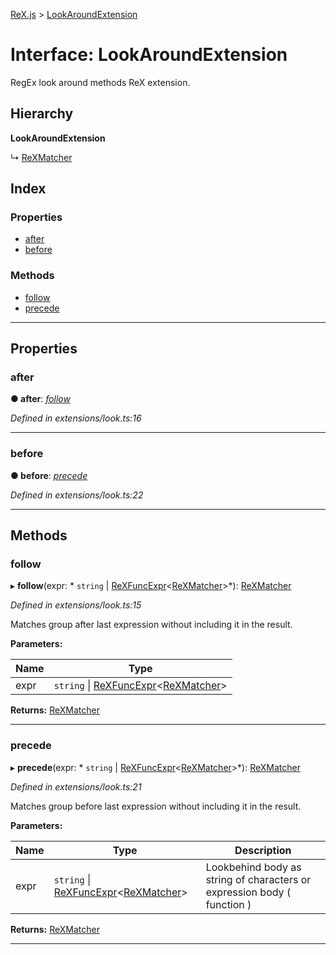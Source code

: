 [ReX.js](../README.md) > [LookAroundExtension](../interfaces/lookaroundextension.md)

# Interface: LookAroundExtension

RegEx look around methods ReX extension.

## Hierarchy

**LookAroundExtension**

↳  [ReXMatcher](../classes/rexmatcher.md)

## Index

### Properties

* [after](lookaroundextension.md#after)
* [before](lookaroundextension.md#before)

### Methods

* [follow](lookaroundextension.md#follow)
* [precede](lookaroundextension.md#precede)

---

## Properties

<a id="after"></a>

###  after

**● after**: *[follow](lookaroundextension.md#follow)*

*Defined in extensions/look.ts:16*

___
<a id="before"></a>

###  before

**● before**: *[precede](lookaroundextension.md#precede)*

*Defined in extensions/look.ts:22*

___

## Methods

<a id="follow"></a>

###  follow

▸ **follow**(expr: * `string` &#124; [ReXFuncExpr](rexfuncexpr.md)<[ReXMatcher](../classes/rexmatcher.md)>*): [ReXMatcher](../classes/rexmatcher.md)

*Defined in extensions/look.ts:15*

Matches group after last expression without including it in the result.

**Parameters:**

| Name | Type |
| ------ | ------ |
| expr |  `string` &#124; [ReXFuncExpr](rexfuncexpr.md)<[ReXMatcher](../classes/rexmatcher.md)>|

**Returns:** [ReXMatcher](../classes/rexmatcher.md)

___
<a id="precede"></a>

###  precede

▸ **precede**(expr: * `string` &#124; [ReXFuncExpr](rexfuncexpr.md)<[ReXMatcher](../classes/rexmatcher.md)>*): [ReXMatcher](../classes/rexmatcher.md)

*Defined in extensions/look.ts:21*

Matches group before last expression without including it in the result.

**Parameters:**

| Name | Type | Description |
| ------ | ------ | ------ |
| expr |  `string` &#124; [ReXFuncExpr](rexfuncexpr.md)<[ReXMatcher](../classes/rexmatcher.md)>|  Lookbehind body as string of characters or expression body ( function ) |

**Returns:** [ReXMatcher](../classes/rexmatcher.md)

___

